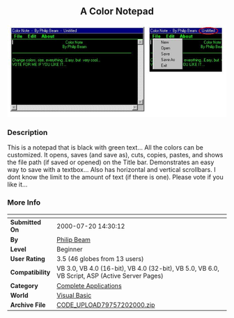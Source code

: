 ﻿<div align="center">

## A Color Notepad

<img src="PIC20007201546299498.jpg">
</div>

### Description

This is a notepad that is black with green text... All the colors can be customized. It opens, saves (and save as), cuts, copies, pastes, and shows the file path (if saved or opened) on the Title bar. Demonstrates an easy way to save with a textbox... Also has horizontal and vertical scrollbars. I dont know the limit to the amount of text (if there is one). Please vote if you like it...
 
### More Info
 


<span>             |<span>
---                |---
**Submitted On**   |2000-07-20 14:30:12
**By**             |[Philip Beam](https://github.com/Planet-Source-Code/PSCIndex/blob/master/ByAuthor/philip-beam.md)
**Level**          |Beginner
**User Rating**    |3.5 (46 globes from 13 users)
**Compatibility**  |VB 3\.0, VB 4\.0 \(16\-bit\), VB 4\.0 \(32\-bit\), VB 5\.0, VB 6\.0, VB Script, ASP \(Active Server Pages\) 
**Category**       |[Complete Applications](https://github.com/Planet-Source-Code/PSCIndex/blob/master/ByCategory/complete-applications__1-27.md)
**World**          |[Visual Basic](https://github.com/Planet-Source-Code/PSCIndex/blob/master/ByWorld/visual-basic.md)
**Archive File**   |[CODE\_UPLOAD79757202000\.zip](https://github.com/Planet-Source-Code/philip-beam-a-color-notepad__1-9925/archive/master.zip)








